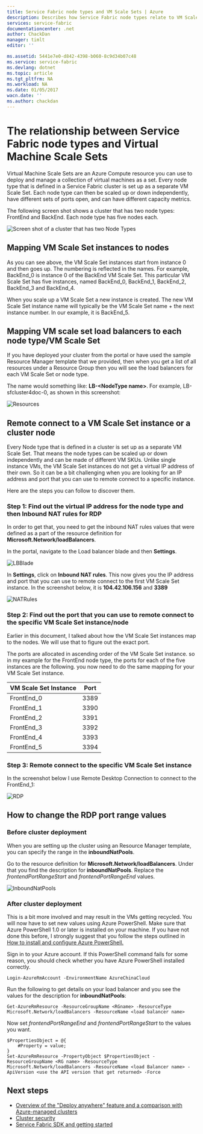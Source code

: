 ```yaml
---
title: Service Fabric node types and VM Scale Sets | Azure
description: Describes how Service Fabric node types relate to VM Scale Sets and how to remote connect to a VM Scale Set instance or a cluster node.
services: service-fabric
documentationcenter: .net
author: ChackDan
manager: timlt
editor: ''

ms.assetid: 5441e7e0-d842-4398-b060-8c9d34b07c48
ms.service: service-fabric
ms.devlang: dotnet
ms.topic: article
ms.tgt_pltfrm: NA
ms.workload: NA
ms.date: 01/05/2017
wacn.date: ''
ms.author: chackdan
---
```


# The relationship between Service Fabric node types and Virtual Machine Scale Sets

Virtual Machine Scale Sets are an Azure Compute resource you can use to deploy and manage a collection of virtual machines as a set. Every node type that is defined in a Service Fabric cluster is set up as a separate VM Scale Set. Each node type can then be scaled up or down independently, have different sets of ports open, and can have different capacity metrics.

The following screen shot shows a cluster that has two node types: FrontEnd and BackEnd.  Each node type has five nodes each.

![Screen shot of a cluster that has two Node Types][NodeTypes]

## Mapping VM Scale Set instances to nodes

As you can see above, the VM Scale Set instances start from instance 0 and then goes up. The numbering is reflected in the names. For example, BackEnd_0 is instance 0 of the BackEnd VM Scale Set. This particular VM Scale Set has five instances, named BackEnd_0, BackEnd_1, BackEnd_2, BackEnd_3 and BackEnd_4.

When you scale up a VM Scale Set a new instance is created. The new VM Scale Set instance name will typically be the VM Scale Set name + the next instance number. In our example, it is BackEnd_5.

## Mapping VM scale set load balancers to each node type/VM Scale Set

If you have deployed your cluster from the portal or have used the sample Resource Manager template that we provided, then when you get a list of all resources under a Resource Group then you will see the load balancers for each VM Scale Set or node type.

The name would something like: **LB-&lt;NodeType name&gt;**. For example, LB-sfcluster4doc-0, as shown in this screenshot:

![Resources][Resources]

## Remote connect to a VM Scale Set instance or a cluster node
Every Node type that is defined in a cluster is set up as a separate VM Scale Set.  That means the node types can be scaled up or down independently and can be made of different VM SKUs. Unlike single instance VMs, the VM Scale Set instances do not get a virtual IP address of their own. So it can be a bit challenging when you are looking for an IP address and port that you can use to remote connect to a specific instance.

Here are the steps you can follow to discover them.

### Step 1: Find out the virtual IP address for the node type and then Inbound NAT rules for RDP

In order to get that, you need to get the inbound NAT rules values that were defined as a part of the resource definition for **Microsoft.Network/loadBalancers**.

In the portal, navigate to the Load balancer blade and then **Settings**.

![LBBlade][LBBlade]

In **Settings**, click on **Inbound NAT rules**. This now gives you the IP address and port that you can use to remote connect to the first VM Scale Set instance. In the screenshot below, it is **104.42.106.156** and **3389**

![NATRules][NATRules]

### Step 2: Find out the port that you can use to remote connect to the specific VM Scale Set instance/node

Earlier in this document, I talked about how the VM Scale Set instances map to the nodes. We will use that to figure out the exact port.

The ports are allocated in ascending order of the VM Scale Set instance. so in my example for the FrontEnd node type, the ports for each of the five instances are the following. you now need to do the same mapping for your VM Scale Set instance.

| **VM Scale Set Instance** | **Port** |
| --- | --- |
| FrontEnd_0 |3389 |
| FrontEnd_1 |3390 |
| FrontEnd_2 |3391 |
| FrontEnd_3 |3392 |
| FrontEnd_4 |3393 |
| FrontEnd_5 |3394 |

### Step 3: Remote connect to the specific VM Scale Set instance

In the screenshot below I use Remote Desktop Connection to connect to the FrontEnd_1:

![RDP][RDP]

## How to change the RDP port range values

### Before cluster deployment

When you are setting up the cluster using an Resource Manager template, you can specify the range in the **inboundNatPools**.

Go to the resource definition for **Microsoft.Network/loadBalancers**. Under that you find the description for **inboundNatPools**.  Replace the *frontendPortRangeStart* and *frontendPortRangeEnd* values.

![InboundNatPools][InboundNatPools]

### After cluster deployment
This is a bit more involved and may result in the VMs getting recycled. You will now have to set new values using Azure PowerShell. Make sure that Azure PowerShell 1.0 or later is installed on your machine. If you have not done this before, I strongly suggest that you follow the steps outlined in [How to install and configure Azure PowerShell.](../powershell-install-configure.md)

Sign in to your Azure account. If this PowerShell command fails for some reason, you should check whether you have Azure PowerShell installed correctly.

```
Login-AzureRmAccount -EnvironmentName AzureChinaCloud
```

Run the following to get details on your load balancer and you see the values for the description for **inboundNatPools**:

```
Get-AzureRmResource -ResourceGroupName <RGname> -ResourceType Microsoft.Network/loadBalancers -ResourceName <load balancer name>
```

Now set *frontendPortRangeEnd* and *frontendPortRangeStart* to the values you want.

```
$PropertiesObject = @{
    #Property = value;
}
Set-AzureRmResource -PropertyObject $PropertiesObject -ResourceGroupName <RG name> -ResourceType Microsoft.Network/loadBalancers -ResourceName <load Balancer name> -ApiVersion <use the API version that get returned> -Force
```

## Next steps

- [Overview of the "Deploy anywhere" feature and a comparison with Azure-managed clusters](./service-fabric-deploy-anywhere.md)
- [Cluster security](./service-fabric-cluster-security.md)
- [ Service Fabric SDK and getting started](./service-fabric-get-started.md)

<!--Image references-->
[NodeTypes]: ./media/service-fabric-cluster-nodetypes/NodeTypes.png
[Resources]: ./media/service-fabric-cluster-nodetypes/Resources.png
[InboundNatPools]: ./media/service-fabric-cluster-nodetypes/InboundNatPools.png
[LBBlade]: ./media/service-fabric-cluster-nodetypes/LBBlade.png
[NATRules]: ./media/service-fabric-cluster-nodetypes/NATRules.png
[RDP]: ./media/service-fabric-cluster-nodetypes/RDP.png